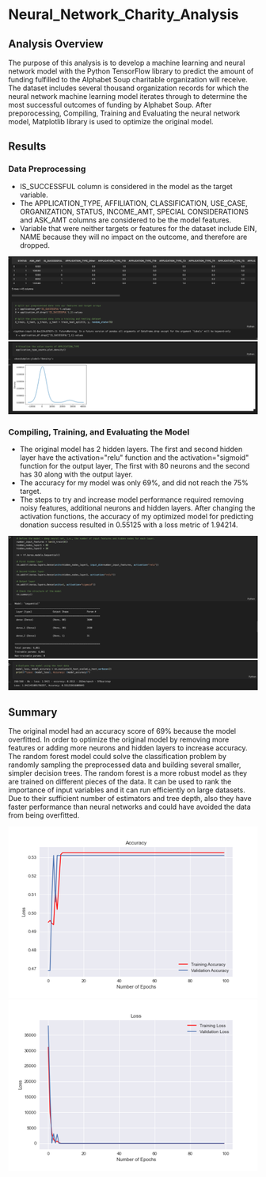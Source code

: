 # Neural_Network_Charity_Analysis
## Analysis Overview

The purpose of this analysis is to develop a machine learning and neural network model with the Python TensorFlow library to predict the amount of funding fulfilled to the Alphabet Soup charitable organization will receive.  The dataset includes several thousand organization records for which the neural network machine learning model iterates through to determine the most successful outcomes of funding by Alphabet Soup. After preporocessing, Compiling, Training and Evaluating the neural network model, Matplotlib library is used to optimize the original model. 

## Results
### Data Preprocessing

- IS_SUCCESSFUL column is considered in the model as the target variable. 
- The APPLICATION_TYPE, AFFILIATION, CLASSIFICATION, USE_CASE, ORGANIZATION, STATUS, INCOME_AMT, SPECIAL CONSIDERATIONS and ASK_AMT columns are considered to be the model features.
- Variable that were neither targets or features for the dataset include EIN, NAME because they will no impact on the outcome, and therefore are dropped. 

![Preprocessing](https://github.com/MoKmo176/Neural_Network_Charity_Analysis/blob/85b06cf80ea991bf7b466d8bb755368440cc1626/AnalysisImages/Screenshot%202022-01-02%20at%203.58.02%20PM.png)
![Preprocessing](https://github.com/MoKmo176/Neural_Network_Charity_Analysis/blob/85b06cf80ea991bf7b466d8bb755368440cc1626/AnalysisImages/Screenshot%202022-01-02%20at%203.57.47%20PM.png)

### Compiling, Training, and Evaluating the Model

- The original model has 2 hidden layers. The first and second hidden layer have the activation="relu" function and the activation="sigmoid" function for the output layer,  The first with 80 neurons and the second has 30 along with the output layer. 
- The accuracy for my model was only 69%, and did not reach the 75% target. 
- The steps to try and increase model performance required removing noisy features, additional neurons and hidden layers. After changing the activation functions, the accuracy of my optimized model for predicting donation success resulted in 0.55125 with a loss metric of 1.94214.

![CTE](https://github.com/MoKmo176/Neural_Network_Charity_Analysis/blob/85b06cf80ea991bf7b466d8bb755368440cc1626/AnalysisImages/Screenshot%202022-01-02%20at%204.08.14%20PM.png)
![CTE](https://github.com/MoKmo176/Neural_Network_Charity_Analysis/blob/85b06cf80ea991bf7b466d8bb755368440cc1626/AnalysisImages/Screenshot%202022-01-02%20at%204.08.57%20PM.png)

## Summary 

The original model had an accuracy score of 69% because the model overfitted. In order to optimize the original model by removing more features or adding more neurons and hidden layers to increase accuracy. The random forest model could solve the classification problem by randomly sampling the preprocessed data and building several smaller, simpler decision trees.  The random forest is a more robust model as they are trained on different pieces of the data. It can be used to rank the importance of input variables and it can run efficiently on large datasets. Due to their sufficient number of estimators and tree depth, also they have faster performance than neural networks and could have avoided the data from being overfitted. 

![Output](https://github.com/MoKmo176/Neural_Network_Charity_Analysis/blob/0df781538750ef7c8e2e230eaeb72c508c24a8bc/Model_Accuracy_Output.png)
![Output](https://github.com/MoKmo176/Neural_Network_Charity_Analysis/blob/0df781538750ef7c8e2e230eaeb72c508c24a8bc/Metric_Loss_Output.png)